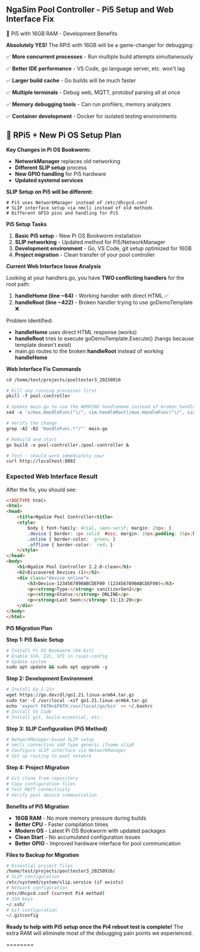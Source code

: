 ## NgaSim Pool Controller - Pi5 Setup and Web Interface Fix
🚀 Pi5 with 16GB RAM - Development Benefits

 **Absolutely YES!** The RPi5 with 16GB will be a game-changer for debugging:

✅ **More concurrent processes** - Run multiple build attempts simultaneously

✅ **Better IDE performance** - VS Code, go language server, etc. won't lag

✅ **Larger build cache** - Go builds will be much faster

✅ **Multiple terminals** - Debug web, MQTT, protobuf parsing all at once

✅ **Memory debugging tools** - Can run profilers, memory analyzers

✅ **Container development** - Docker for isolated testing environments

## 🔧 RPi5 + New Pi OS Setup Plan ##
**Key Changes in Pi OS Bookworm:**

- **NetworkManager** replaces old networking
- **Different SLIP setup** process
- **New GPIO handling** for Pi5 hardware
- **Updated systemd services**

**SLIP Setup on Pi5 will be different:**
```
# Pi5 uses NetworkManager instead of /etc/dhcpcd.conf
# SLIP interface setup via nmcli instead of old methods
# Different GPIO pins and handling for Pi5
```

**Pi5 Setup Tasks**

1. **Basic Pi5 setup** - New Pi OS Bookworm installation
2. **SLIP networking** - Updated method for Pi5/NetworkManager
3. **Development environment** - Go, VS Code, git setup optimized for 16GB
4. **Project migration** - Clean transfer of your pool controller

**Current Web Interface Issue Analysis**

Looking at your handlers.go, you have **TWO conflicting handlers** for the root path:

1. **handleHome (line ~64)** - Working handler with direct HTML ✅
2. **handleRoot (line ~422)** - Broken handler trying to use goDemoTemplate ❌

Problem Identified:

- **handleHome** uses direct HTML response (works)
- **handleRoot** tries to execute goDemoTemplate.Execute() (hangs because template doesn't exist)
- main.go routes to the broken **handleRoot** instead of working **handleHome**

**Web Interface Fix Commands**
```sh
cd /home/test/projects/pooltester3_20250916

# Kill any running processes first
pkill -f pool-controller

# Update main.go to use the WORKING handleHome instead of broken handleRoot
sed -s 's/mux.HandleFunc("\/", sim.handleRoot)/mux.HandleFunc("\/", sim.handleHome)/' main.go

# Verify the change
grep -A2 -B2 'HandleFunc.*"/"' main.go

# Rebuild and start
go build -o pool-controller./pool-controller &

# Test - should work immediately now!
curl http://localhost:8082
```

### Expected Web Interface Result
After the fix, you should see:

```html
<!DOCTYPE html>
<html>
<head>
    <title>NgaSim Pool Controller<title>
    <style>
        body { font-family: Arial, sans-serif; margin: 20px; }
        .device { border: 1px solid  #ccc; margin: 10px;padding: 15px;border-radius: 5px; }
        .online { border-color:  green; }
        .offline { border-color:  red; }
    </style>
</head>
<body>
    <h1>NgaSim Pool Controller 2.2.0-clean</h1>
    <h2>Discovered Devices (1)</h2>
    <div class="device online">
        <h3>Device-1234567890ABCDEF00 (1234567890ABCDEF00)</h3>
        <p><strong>Type:</strong> sanitizerGen2</p>
        <p><strong>Status:</strong> ONLINE</p>
        <p><strong>Last Seen:</strong> 11:13:20</p>
    </div>
</body>
</html>
```

**Pi5 Migration Plan**

**Step 1: Pi5 Basic Setup**

```sh
# Install Pi OS Bookworm (64-bit)
# Enable SSH, I2C, SPI in raspi-config
# Update system
sudo apt update && sudo apt upgrade -y
```

**Step 2: Development Environment**
```sh
# Install Go 1.21+
wget https://go.dev/dl/go1.21.linux-arm64.tar.gz
sudo tar -C /usr/local -xzf go1.21.linux-arm64.tar.gz
echo 'export PATH=$PATH:/usr/local/go/bin' >> ~/.bashrc
# Install VS Code
# Install git, build-essential, etc.
```
**Step 3: SLIP Configuration (Pi5 Method)**
```sh
# NetworkManager-based SLIP setup
# nmcli connection add type generic ifname slip0
# Configure SLIP interface via NetworkManager
# Set up routing to pool network
```

**Step 4: Project Migration**
```sh
# Git clone from repository
# Copy configuration files
# Test MQTT connectivity
# Verify pool device communication
```

**Benefits of Pi5 Migration**
- **16GB RAM** - No more memory pressure during builds
- **Better CPU** - Faster compilation times
- **Modern OS** - Latest Pi OS Bookworm with updated packages
- **Clean Start** - No accumulated configuration issues
- **Better GPIO** - Improved hardware interface for pool communication

**Files to Backup for Migration**
```sh
# Essential project files
/home/test/projects/pooltester3_20250916/
# SLIP configuration
/etc/systemd/system/slip.service (if exists)
# Network configuration  
/etc/dhcpcd.conf (current Pi4 method)
# SSH keys
~/.ssh/
# Git configuration
~/.gitconfig
```

**Ready to help with Pi5 setup once the Pi4 reboot test is complete!**
 The extra RAM will eliminate most of the debugging pain points we experienced.

========
